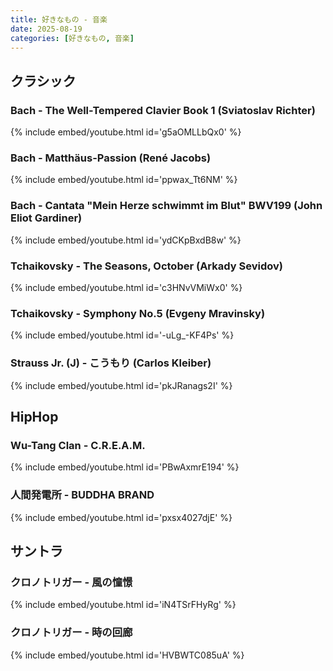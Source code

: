```yaml
---
title: 好きなもの - 音楽
date: 2025-08-19
categories: [好きなもの, 音楽]
---
```


## クラシック
### Bach - The Well-Tempered Clavier Book 1 (Sviatoslav Richter)
{% include embed/youtube.html id='g5aOMLLbQx0' %}

### Bach - Matthäus-Passion (René Jacobs)
{% include embed/youtube.html id='ppwax_Tt6NM' %}

### Bach - Cantata "Mein Herze schwimmt im Blut" BWV199 (John Eliot Gardiner)
{% include embed/youtube.html id='ydCKpBxdB8w' %}

### Tchaikovsky - The Seasons, October (Arkady Sevidov)
{% include embed/youtube.html id='c3HNvVMiWx0' %}

### Tchaikovsky - Symphony No.5 (Evgeny Mravinsky)
{% include embed/youtube.html id='-uLg_-KF4Ps' %}

### Strauss Jr. (J) - こうもり (Carlos Kleiber)
{% include embed/youtube.html id='pkJRanags2I' %}


## HipHop
### Wu-Tang Clan - C.R.E.A.M.
{% include embed/youtube.html id='PBwAxmrE194' %}

### 人間発電所 - BUDDHA BRAND
{% include embed/youtube.html id='pxsx4027djE' %}


## サントラ
### クロノトリガー - 風の憧憬
{% include embed/youtube.html id='iN4TSrFHyRg' %}

### クロノトリガー - 時の回廊
{% include embed/youtube.html id='HVBWTC085uA' %}

